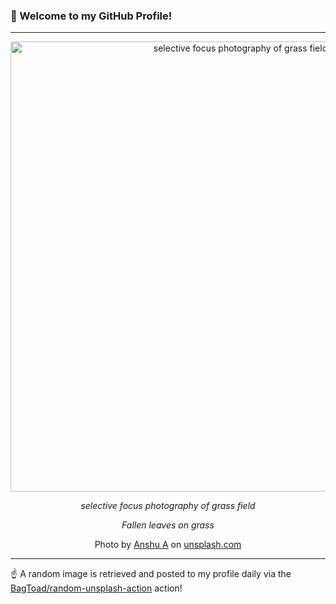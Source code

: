 ### 👋 Welcome to my GitHub Profile!

----

<div align="center">
  <img width="720" src="https://images.unsplash.com/photo-1534325365439-d1a13d999ed1?crop=entropy&cs=tinysrgb&fit=max&fm=jpg&ixid=M3w1NTI0OTR8MHwxfHJhbmRvbXx8fHx8fHx8fDE3MDk4NzgxMTh8&ixlib=rb-4.0.3&q=80&w=1080" alt="selective focus photography of grass field">
  
  <em>selective focus photography of grass field</em>
  
  <em>Fallen leaves on grass</em>
  
  Photo by [Anshu A](https://www.instagram.com/anshu18/) on [unsplash.com](https://unsplash.com/)
</div>

----

☝️ A random image is retrieved and posted to my profile daily via the [BagToad/random-unsplash-action](https://github.com/BagToad/random-unsplash-action) action!
